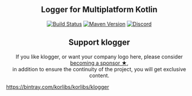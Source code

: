 <h2 align="center">Logger for Multiplatform Kotlin</h2>

<!-- BADGES -->
<p align="center">
	<a href="https://github.com/korlibs/klogger/actions"><img alt="Build Status" src="https://github.com/korlibs/klogger/workflows/CI/badge.svg" /></a>
	<a href="https://bintray.com/korlibs/korlibs/klogger"><img alt="Maven Version" src="https://img.shields.io/bintray/v/korlibs/korlibs/klogger.svg?style=flat&label=maven" /></a>
	<a href="https://discord.korge.org/"><img alt="Discord" src="https://img.shields.io/discord/728582275884908604?logo=discord" /></a>
</p>
<!-- /BADGES -->

<!-- SUPPORT -->
<h2 align="center">Support klogger</h2>
<p align="center">
If you like klogger, or want your company logo here, please consider <a href="https://github.com/sponsors/soywiz">becoming a sponsor ★</a>,<br />
in addition to ensure the continuity of the project, you will get exclusive content.
</p>
<!-- /SUPPORT -->

<https://bintray.com/korlibs/korlibs/klogger>
